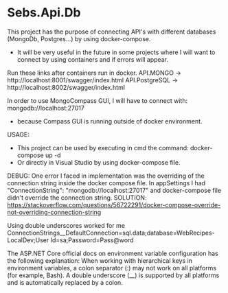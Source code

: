 # Sebs.Api.Db

This project has the purpose of connecting API's with different databases (MongoDb, Postgres...) by using docker-compose.
- It will be very useful in the future in some projects where I will want to connect by using containers and if errors will appear.

Run these links after containers run in docker.
API.MONGO -> http://localhost:8001/swagger/index.html
API.PostgreSQL -> http://localhost:8002/swagger/index.html

In order to use MongoCompass GUI, I will have to connect with: mongodb://localhost:27017
- because Compass GUI is running outside of docker environment.

USAGE:
- This project can be used by executing in cmd the command: docker-compose up -d
- Or directly in Visual Studio by using docker-compose file.


DEBUG: One error I faced in implementation was the overriding of the connection string inside the docker compose file.
In appSettings I had "ConnectionString": "mongodb://localhost:27017" and docker-compose file didn't override the connection string.
SOLUTION: https://stackoverflow.com/questions/56722291/docker-compose-override-not-overriding-connection-string

Using double underscores worked for me
ConnectionStrings__DefaultConnection=sql.data;database=WebRecipes-LocalDev;User Id=sa;Password=Pass@word

The ASP.NET Core official docs on environment variable configuration has the following explanation:
    When working with hierarchical keys in environment variables, a colon separator (:) 
	may not work on all platforms (for example, Bash). A double underscore (__) is supported by all platforms and is automatically replaced by a colon.

